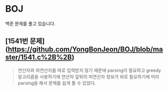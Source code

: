 # BOJ
  백준 문제를 풀고 있습니다.
  
## [1541번 문제] (https://github.com/YongBonJeon/BOJ/blob/master/1541.c%2B%2B)
> 연산자와 피연산자를 따로 입력받지 않기 때문에 parsing이 필요하고 greedy 알고리즘을 사용하기에 연산자
앞뒤의 피연산자 정보가 바로 필요하기에 미리 parsing을 해서 문제를 쉽게 풀 수 있었다.
